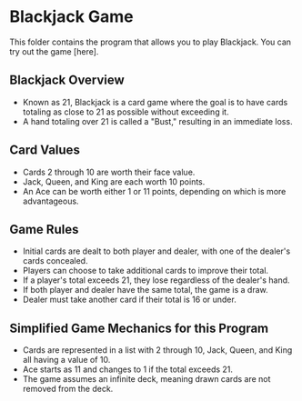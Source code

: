 # Blackjack Game

This folder contains the program that allows you to play Blackjack. You can try out the game [here].


## Blackjack Overview
  - Known as 21, Blackjack is a card game where the goal is to have cards totaling as close to 21 as possible without exceeding it.
  - A hand totaling over 21 is called a "Bust," resulting in an immediate loss.
  
##  Card Values
  - Cards 2 through 10 are worth their face value.
  - Jack, Queen, and King are each worth 10 points.
  - An Ace can be worth either 1 or 11 points, depending on which is more advantageous.

##  Game Rules
  - Initial cards are dealt to both player and dealer, with one of the dealer's cards concealed.
  - Players can choose to take additional cards to improve their total.
  - If a player's total exceeds 21, they lose regardless of the dealer's hand.
  - If both player and dealer have the same total, the game is a draw.
  - Dealer must take another card if their total is 16 or under.

##  Simplified Game Mechanics for this Program
  - Cards are represented in a list with 2 through 10, Jack, Queen, and King all having a value of 10.
  - Ace starts as 11 and changes to 1 if the total exceeds 21.
  - The game assumes an infinite deck, meaning drawn cards are not removed from the deck.

